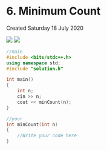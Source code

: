 # 6. Minimum Count
Created Saturday 18 July 2020

![](/assets/6._Minimum_Count_-_80-image-1.png)
![](/assets/6._Minimum_Count_-_80-image-2.png)

```c++
//main
#include <bits/stdc++.h>
using namespace std;
#include "solution.h"

int main()
{
	int n;
	cin >> n;
	cout << minCount(n);
}

//your
int minCount(int n)
{
	//Write your code here
}
```
